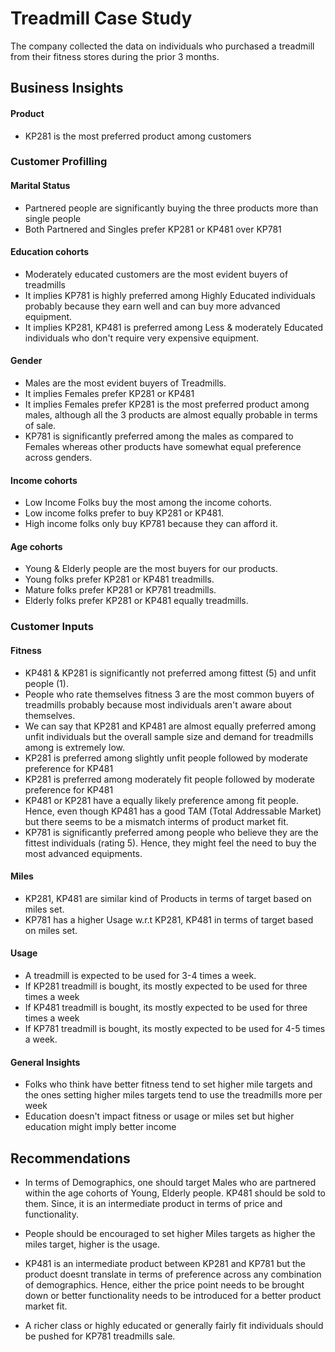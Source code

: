 # Treadmill Case Study
The company collected the data on individuals who purchased a treadmill from their fitness stores during the prior 3 months.

## Business Insights

#### Product

- KP281 is the most preferred product among customers

### Customer Profilling 

#### Marital Status

- Partnered people are significantly buying the three products more than single people 
- Both Partnered and Singles prefer KP281 or KP481 over KP781


#### Education cohorts

- Moderately educated customers are the most evident buyers of treadmills
- It implies KP781 is highly preferred among Highly Educated individuals probably because they earn well and can buy more advanced equipment.
- It implies KP281, KP481 is preferred among Less & moderately Educated individuals who don't require very expensive equipment.


#### Gender

- Males are the most evident buyers of Treadmills.
- It implies Females prefer KP281 or KP481
- It implies Females prefer KP281 is the most preferred product among males, although all the 3 products are almost equally probable in terms of sale.
- KP781 is significantly preferred among the males as compared to Females whereas other products have somewhat equal preference across genders.

#### Income cohorts

- Low Income Folks buy the most among the income cohorts.
- Low income folks prefer to buy KP281 or KP481. 
- High income folks only buy KP781 because they can afford it.

#### Age cohorts

- Young & Elderly people are the most buyers for our products.
- Young folks prefer KP281 or KP481 treadmills.
- Mature folks prefer KP281 or KP781 treadmills.
- Elderly folks prefer KP281 or KP481 equally treadmills.

### Customer Inputs

#### Fitness

- KP481 & KP281 is significantly not preferred among fittest (5) and unfit people (1). 
- People who rate themselves fitness 3 are the most common buyers of treadmills probably because most individuals aren't aware about themselves.
- We can say that KP281 and KP481 are almost equally preferred among unfit individuals but the overall sample size and demand for treadmills among is extremely low.
- KP281 is preferred among slightly unfit people followed by moderate preference for KP481
- KP281 is preferred among moderately fit people followed by moderate preference for KP481
- KP481 or KP281 have a equally likely preference among fit people. Hence, even though KP481 has a good TAM (Total Addressable Market) but there seems to be a mismatch interms of product market fit.
- KP781 is significantly preferred among people who believe they are the fittest individuals (rating 5). Hence, they might feel the need to buy the most advanced equipments.


#### Miles


- KP281, KP481 are similar kind of Products in terms of target based on miles set.
- KP781 has a higher Usage w.r.t KP281, KP481 in terms of target based on miles set.


#### Usage

- A treadmill is expected to be used for 3-4 times a week.
- If KP281 treadmill is bought, its mostly expected to be used for three times a week
- If KP481 treadmill is bought, its mostly expected to be used for three times a week
- If KP781 treadmill is bought, its mostly expected to be used for 4-5 times a week.


#### General Insights

- Folks who think have better fitness tend to set higher mile targets and the ones setting higher miles targets tend to use the treadmills more per week
- Education doesn't impact fitness or usage or miles set but higher education might imply better income



## Recommendations

- In terms of Demographics, one should target Males who are partnered within the age cohorts of Young, Elderly people. KP481 should be sold to them. Since, it is an intermediate product in terms of price and functionality. 

- People should be encouraged to set higher Miles targets as higher the miles target, higher is the usage.

- KP481 is an intermediate product between KP281 and KP781 but the product doesnt translate in terms of preference across any combination of demographics. Hence, either the price point needs to be brought down or better functionality needs to be introduced for a better product market fit.

- A richer class or highly educated or generally fairly fit individuals should be pushed for KP781 treadmills sale.
